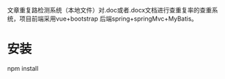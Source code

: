 文章重复路检测系统（本地文件）对.doc或者.docx文档进行查重复率的查重系统，项目前端采用vue+bootstrap 后端spring+springMvc+MyBatis。
# 安装
npm install

